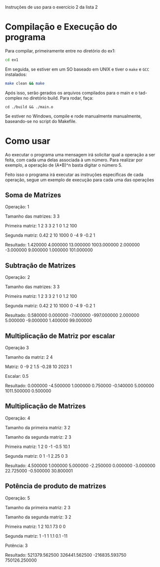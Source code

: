 Instruções de uso para o exercício 2 da lista 2

# Compilação e Execução do programa

Para compilar, primeiramente entre no diretório do ex1:
```bash
cd ex1
```
Em seguida, se estiver em um SO baseado em UNIX e tiver o ``make`` e ``GCC`` instalados:
```bash
make clean && make
```
Após isso, serão gerados os arquivos compilados para o main e o tad-complex no diretório build.
Para rodar, faça:
```
cd ./build && ./main.o
```
Se estiver no Windows, compile e rode manualmente manualmente, baseando-se no script do Makefile.

# Como usar
Ao executar o programa uma mensagem irá solicitar qual a operação a ser feita, com cada uma delas associada à um número.
Para realizar por exemplo, a operação de (A*B)^n basta digitar o número 5.

Feito isso o programa irá executar as instruções específicas de cada operação, segue um exemplo de execução para cada uma das operações

## Soma de Matrizes
Operação:
1

Tamanho das matrizes:
3 3

Primeira matriz:
1 2 3
3 2 1
0 1.2 100

Segunda matriz:
0.42 2 10
1000 0 -4
9 -0.2 1

Resultado:
1.420000 4.000000 13.000000 
1003.000000 2.000000 -3.000000 
9.000000 1.000000 101.000000 

## Subtração de Matrizes
Operação:
2

Tamanho das matrizes:
3 3

Primeira matriz:
1 2 3
3 2 1
0 1.2 100

Segunda matriz:
0.42 2 10
1000 0 -4
9 -0.2 1

Resultado: 
0.580000 0.000000 -7.000000 
-997.000000 2.000000 5.000000 
-9.000000 1.400000 99.000000 

## Multiplicação de Matriz por escalar
Operação 3

Tamanho da matriz:
2 4

Matriz:
0 -9 2 1.5
-0.28 10 2023 1

Escalar:
0.5

Resultado:
0.000000 -4.500000 1.000000 0.750000 
-0.140000 5.000000 1011.500000 0.500000 

## Multiplicação de Matrizes
Operação: 
4

Tamanho da primeira matriz:
3 2

Tamanho da segunda matriz:
2 3

Primeira matriz:
1 2
0 -1
-0.5 10.1

Segunda matriz:
0 1 -1 
2.25 0 3

Resultado:
4.500000 1.000000 5.000000 
-2.250000 0.000000 -3.000000 
22.725000 -0.500000 30.800001 

## Potência de produto de matrizes
Operação:
5

Tamanho da primeira matriz:
2 3

Tamanho da segunda matriz:
3 2

Primeira matriz:
1 2 10.1
73 0 0

Segunda matriz:
1 -1 
1 1.1
0.1 -11

Potência:
3

Resultado:
521379.562500 326441.562500 
-216835.593750 750126.250000 
